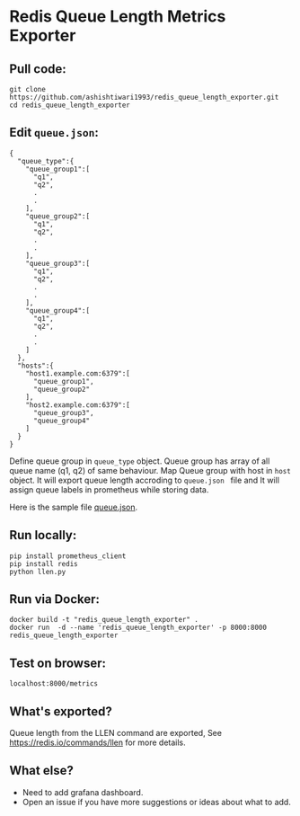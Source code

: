 # Redis Queue Length Metrics Exporter

## Pull code:
    git clone https://github.com/ashishtiwari1993/redis_queue_length_exporter.git
    cd redis_queue_length_exporter

## Edit `queue.json`:

	{  
	  "queue_type":{  
		"queue_group1":[  
		  "q1",
		  "q2",
		  . 
		  .
		],
		"queue_group2":[  
		  "q1",
		  "q2",
		  . 
	 	  .
		],
		"queue_group3":[  
		  "q1",
		  "q2",
		  . 
	 	  .
		],
		"queue_group4":[  
		  "q1",
		  "q2",
		  . 
	 	  .
		]
	  },
	  "hosts":{  
		"host1.example.com:6379":[  
		  "queue_group1",
		  "queue_group2"
		],
		"host2.example.com:6379":[  
		  "queue_group3",
		  "queue_group4"
		]
	  }
	}

Define queue group in `queue_type` object. Queue group has array of all queue name (q1, q2) of same behaviour. Map Queue group with host in `host` object. It will export queue length accroding to `queue.json ` file and It will assign queue labels in prometheus while storing data.

Here is the sample file [queue.json](https://github.com/ashishtiwari1993/redis_queue_length_exporter/blob/master/queue.json).



##  Run locally:

    pip install prometheus_client
    pip install redis
    python llen.py
    
## Run via Docker:

    docker build -t "redis_queue_length_exporter" .
    docker run  -d --name 'redis_queue_length_exporter' -p 8000:8000 redis_queue_length_exporter
    

## Test on browser:
    localhost:8000/metrics


## What's exported?

Queue length from the LLEN command are exported, See https://redis.io/commands/llen for more details.

## What else?

* Need to add grafana dashboard.
* Open an issue if you have more suggestions or ideas about what to add.



